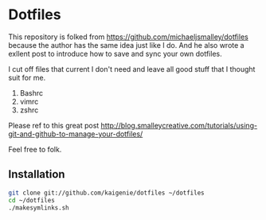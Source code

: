 Dotfiles
========
This repository is folked from https://github.com/michaeljsmalley/dotfiles because
the author has the same idea just like I do. And he also wrote a exllent post
to introduce how to save and sync your own dotfiles.

I cut off files that current I don't need and leave all good stuff that
I thought suit for me.

1. Bashrc
2. vimrc
3. zshrc

Please ref to this great post http://blog.smalleycreative.com/tutorials/using-git-and-github-to-manage-your-dotfiles/

Feel free to folk.

Installation
------------

``` bash
git clone git://github.com/kaigenie/dotfiles ~/dotfiles
cd ~/dotfiles
./makesymlinks.sh
```
